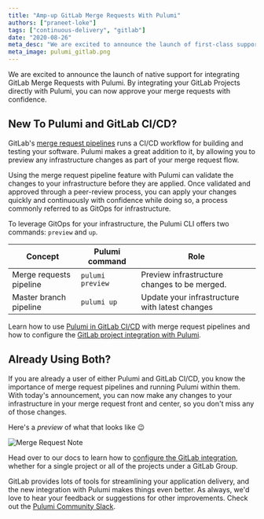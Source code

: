 ```yaml
---
title: "Amp-up GitLab Merge Requests With Pulumi"
authors: ["praneet-loke"]
tags: ["continuous-delivery", "gitlab"]
date: "2020-08-26"
meta_desc: "We are excited to announce the launch of first-class support for integrating GitLab Merge Requests with Pulumi."
meta_image: pulumi_gitlab.png
---
```


We are excited to announce the launch of native support for integrating GitLab Merge Requests with Pulumi.
By integrating your GitLab Projects directly with Pulumi, you can now approve your merge requests
with confidence.

<!--more-->

## New To Pulumi and GitLab CI/CD?

GitLab's [merge request pipelines](https://docs.gitlab.com/ee/ci/merge_request_pipelines/) runs a CI/CD workflow for building and testing your software.
Pulumi makes a great addition to it, by allowing you to preview any infrastructure changes as part of your merge request flow.

Using the merge request pipeline feature with Pulumi can validate the changes to your infrastructure before they are applied.
Once validated and approved through a peer-review process, you can apply your changes quickly and continuously with confidence while doing so,
a process commonly referred to as GitOps for infrastructure.

To leverage GitOps for your infrastructure, the Pulumi CLI offers two commands: `preview` and `up`.

Concept | Pulumi command | Role
--- | --- | ---
Merge requests pipeline | `pulumi preview` | Preview infrastructure changes to be merged.
Master branch pipeline | `pulumi up`  | Update your infrastructure with latest changes

Learn how to use [Pulumi in GitLab CI/CD](/docs/using-pulumi/continuous-delivery/gitlab-ci) with merge request pipelines and how to configure the [GitLab project integration with Pulumi](/docs/using-pulumi/continuous-delivery/gitlab-app/).

## Already Using Both?

If you are already a user of either Pulumi and GitLab CI/CD, you
know the importance of merge request pipelines and running Pulumi within them.
With today's announcement, you can now make any changes to your infrastructure in your merge
request front and center, so you don't miss any of those changes.

Here's a _preview_ of what that looks like 😉

![Merge Request Note](/blog/gitlab-project-integration/pulumi_gitlab.png)

Head over to our docs to learn how to [configure the GitLab integration](/docs/using-pulumi/continuous-delivery/gitlab-app/), whether for
a single project or all of the projects under a GitLab Group.

GitLab provides lots of tools for streamlining your application delivery, and the new integration with Pulumi makes things even better.
As always, we'd love to hear your feedback or suggestions for other improvements. Check out the [Pulumi Community Slack](https://slack.pulumi.com).
